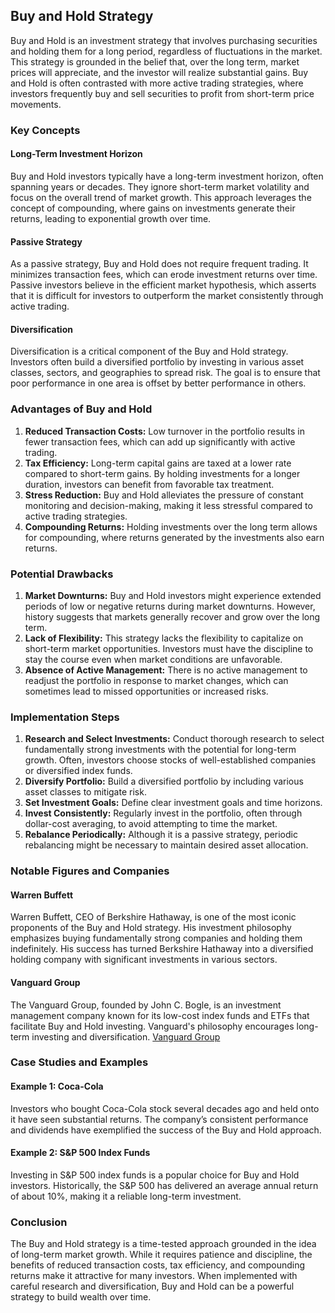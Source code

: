 ## Buy and Hold Strategy

Buy and Hold is an investment strategy that involves purchasing securities and holding them for a long period, regardless of fluctuations in the market. This strategy is grounded in the belief that, over the long term, market prices will appreciate, and the investor will realize substantial gains. Buy and Hold is often contrasted with more active trading strategies, where investors frequently buy and sell securities to profit from short-term price movements.

### Key Concepts

#### Long-Term Investment Horizon
Buy and Hold investors typically have a long-term investment horizon, often spanning years or decades. They ignore short-term market volatility and focus on the overall trend of market growth. This approach leverages the concept of compounding, where gains on investments generate their returns, leading to exponential growth over time.

#### Passive Strategy
As a passive strategy, Buy and Hold does not require frequent trading. It minimizes transaction fees, which can erode investment returns over time. Passive investors believe in the efficient market hypothesis, which asserts that it is difficult for investors to outperform the market consistently through active trading.

#### Diversification
Diversification is a critical component of the Buy and Hold strategy. Investors often build a diversified portfolio by investing in various asset classes, sectors, and geographies to spread risk. The goal is to ensure that poor performance in one area is offset by better performance in others.

### Advantages of Buy and Hold

1. **Reduced Transaction Costs:** Low turnover in the portfolio results in fewer transaction fees, which can add up significantly with active trading.
2. **Tax Efficiency:** Long-term capital gains are taxed at a lower rate compared to short-term gains. By holding investments for a longer duration, investors can benefit from favorable tax treatment.
3. **Stress Reduction:** Buy and Hold alleviates the pressure of constant monitoring and decision-making, making it less stressful compared to active trading strategies.
4. **Compounding Returns:** Holding investments over the long term allows for compounding, where returns generated by the investments also earn returns.

### Potential Drawbacks

1. **Market Downturns:** Buy and Hold investors might experience extended periods of low or negative returns during market downturns. However, history suggests that markets generally recover and grow over the long term.
2. **Lack of Flexibility:** This strategy lacks the flexibility to capitalize on short-term market opportunities. Investors must have the discipline to stay the course even when market conditions are unfavorable.
3. **Absence of Active Management:** There is no active management to readjust the portfolio in response to market changes, which can sometimes lead to missed opportunities or increased risks.

### Implementation Steps

1. **Research and Select Investments:** Conduct thorough research to select fundamentally strong investments with the potential for long-term growth. Often, investors choose stocks of well-established companies or diversified index funds.
2. **Diversify Portfolio:** Build a diversified portfolio by including various asset classes to mitigate risk.
3. **Set Investment Goals:** Define clear investment goals and time horizons.
4. **Invest Consistently:** Regularly invest in the portfolio, often through dollar-cost averaging, to avoid attempting to time the market.
5. **Rebalance Periodically:** Although it is a passive strategy, periodic rebalancing might be necessary to maintain desired asset allocation.

### Notable Figures and Companies

#### Warren Buffett
Warren Buffett, CEO of Berkshire Hathaway, is one of the most iconic proponents of the Buy and Hold strategy. His investment philosophy emphasizes buying fundamentally strong companies and holding them indefinitely. His success has turned Berkshire Hathaway into a diversified holding company with significant investments in various sectors.

#### Vanguard Group
The Vanguard Group, founded by John C. Bogle, is an investment management company known for its low-cost index funds and ETFs that facilitate Buy and Hold investing. Vanguard's philosophy encourages long-term investing and diversification. [Vanguard Group](https://www.vanguard.com)

### Case Studies and Examples

#### Example 1: Coca-Cola
Investors who bought Coca-Cola stock several decades ago and held onto it have seen substantial returns. The company’s consistent performance and dividends have exemplified the success of the Buy and Hold approach.

#### Example 2: S&P 500 Index Funds
Investing in S&P 500 index funds is a popular choice for Buy and Hold investors. Historically, the S&P 500 has delivered an average annual return of about 10%, making it a reliable long-term investment.

### Conclusion

The Buy and Hold strategy is a time-tested approach grounded in the idea of long-term market growth. While it requires patience and discipline, the benefits of reduced transaction costs, tax efficiency, and compounding returns make it attractive for many investors. When implemented with careful research and diversification, Buy and Hold can be a powerful strategy to build wealth over time.
